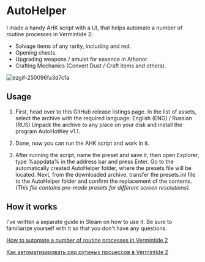 # AutoHelper
I made a handy AHK script with a UI, that helps automate a number of routine processes in Vermintide 2:

- Salvage items of any rarity, including and red.
- Opening chests.
- Upgrading weapons / amulet for essence in Athanor.
- Crafting Mechanics (Convert Dust / Craft items and others).

![ezgif-250096fa3d7cfa](https://github.com/user-attachments/assets/eaaae441-8d9e-4e0f-915d-f6b94379fc34)
## Usage
1) First, head over to this GitHub release listings page.
In the list of assets, select the archive with the required language: English (ENG) / Russian (RUS)
Unpack the archive to any place on your disk and install the program AutoHotKey v1.1.

2) Done, now you can run the AHK script and work in it.

3) After running the script, name the preset and save it, then open Explorer, type %appdata% in the address bar and press Enter. 
Go to the automatically created AutoHelper folder, where the presets file will be located. Next, from the downloaded archive, transfer the presets.ini file to the AutoHelper folder and confirm the replacement of the contents. _(This file contains pre-made presets for different screen resolutions)._
## How it works
I've written a separate guide in Steam on how to use it. Be sure to familiarize yourself with it so that you don't have any questions.

[How to automate a number of routine processes in Vermintide 2](https://steamcommunity.com/sharedfiles/filedetails/?id=3434786311)

[Как автоматизировать ряд рутиных процессов в Vermintide 2](https://steamcommunity.com/sharedfiles/filedetails/?id=3385048068)
